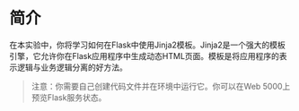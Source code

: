 # 简介

在本实验中，你将学习如何在Flask中使用Jinja2模板。Jinja2是一个强大的模板引擎，它允许你在Flask应用程序中生成动态HTML页面。模板是将应用程序的表示逻辑与业务逻辑分离的好方法。

> 注意：你需要自己创建代码文件并在环境中运行它。你可以在Web 5000上预览Flask服务状态。
